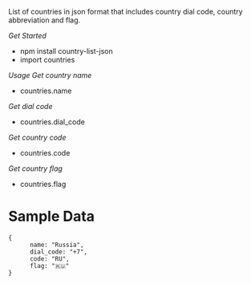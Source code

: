 List of countries in json format that includes country dial code, country abbreviation and flag.

*Get Started*
- npm install country-list-json
- import countries 

*Usage*
_Get country name_
- countries.name

_Get dial code_
- countries.dial_code

_Get country code_
- countries.code

_Get country flag_
- countries.flag

# Sample Data
```
{ 
      name: "Russia",
      dial_code: "+7", 
      code: "RU", 
      flag: "🇷🇺" 
} 

